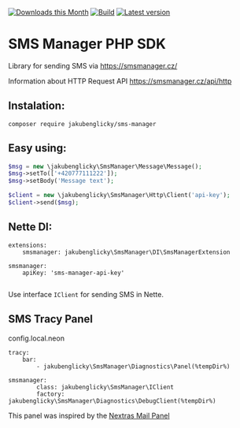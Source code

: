 [![Downloads this Month](https://img.shields.io/packagist/dm/jakubenglicky/sms-manager.svg)](https://packagist.org/packages/jakubenglicky/sms-manager)
[![Build](https://travis-ci.org/jakubenglicky/sms-manager.svg?branch=master)](https://travis-ci.org/jakubenglicky/sms-manager)
[![Latest version](https://img.shields.io/packagist/v/jakubenglicky/sms-manager.svg)](https://packagist.org/packages/jakubenglicky/sms-manager)

SMS Manager PHP SDK
===========
Library for sending SMS via https://smsmanager.cz/

Information about HTTP Request API https://smsmanager.cz/api/http

Instalation:
-----------

	composer require jakubenglicky/sms-manager


Easy using:
-----
```php
$msg = new \jakubenglicky\SmsManager\Message\Message();
$msg->setTo(['+420777111222']);
$msg->setBody('Message text');

$client = new \jakubenglicky\SmsManager\Http\Client('api-key');
$client->send($msg);
```

Nette DI:
------
```neon
extensions:
	smsmanager: jakubenglicky\SmsManager\DI\SmsManagerExtension

smsmanager:
	apiKey: 'sms-manager-api-key'
    	
```
Use interface `IClient` for sending SMS in Nette.

SMS Tracy Panel
---------------
config.local.neon
```neon
tracy:
	bar:
	    - jakubenglicky\SmsManager\Diagnostics\Panel(%tempDir%)

smsmanager:
        class: jakubenglicky\SmsManager\IClient
        factory: jakubenglicky\SmsManager\Diagnostics\DebugClient(%tempDir%)
```

This panel was inspired by the [Nextras Mail Panel](https://github.com/nextras/mail-panel)
